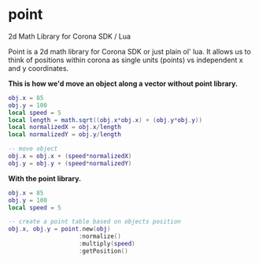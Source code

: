 #  point
2d Math Library for Corona SDK / Lua

Point is a 2d math library for Corona SDK or just plain ol' lua.  It allows us to think of positions within corona as single units (points) vs independent x and y coordinates.

**This is how we'd move an object along a vector without point library.**

```lua 
obj.x = 85
obj.y = 100
local speed = 5
local length = math.sqrt((obj.x*obj.x) + (obj.y*obj.y))
local normalizedX = obj.x/length
local normalizedY =	obj.y/length

-- move object
obj.x = obj.x + (speed*normalizedX)
obj.y = obj.y + (speed*normalizedY)
```

**With the point library.**
```lua
obj.x = 85
obj.y = 100
local speed = 5

-- create a point table based on objects position
obj.x, obj.y = point.new(obj)
					:normalize()
					:multiply(speed)
					:getPosition()
```

